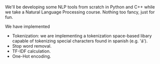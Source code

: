 We'll be developing some NLP tools from scratch in Python and C++ while we take a Natural Language Processing course. Nothing too fancy, just for fun. 

We have implemented
* Tokenization: we are implementing a tokenization space-based libary capable of tokenizing special characters found in spanish (e.g. 'á').
* Stop word removal.
* TF-IDF calculation.
* One-Hot encoding.
  
